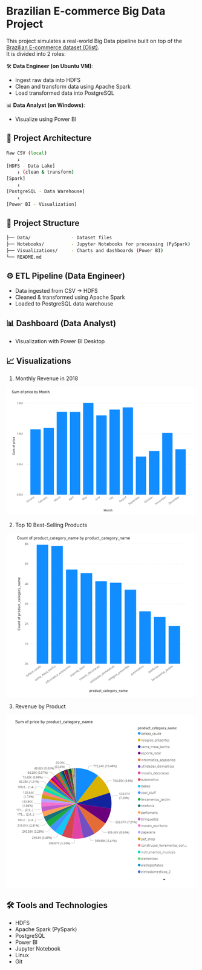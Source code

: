 # Brazilian E-commerce Big Data Project

This project simulates a real-world Big Data pipeline built on top of the [Brazilian E-commerce dataset (Olist)](https://www.kaggle.com/datasets/olistbr/brazilian-ecommerce).  
It is divided into 2 roles:

🛠 **Data Engineer (on Ubuntu VM)**: 
- Ingest raw data into HDFS
- Clean and transform data using Apache Spark
- Load transformed data into PostgreSQL

📊 **Data Analyst (on Windows)**: 
- Visualize using Power BI

## 🧱 Project Architecture

```bash
Raw CSV (local) 
    ↓
[HDFS - Data Lake] 
    ↓ (clean & transform)
[Spark] 
    ↓ 
[PostgreSQL - Data Warehouse] 
    ↓ 
[Power BI - Visualization]
```

## 📂 Project Structure
```bash
├── Data/               - Dataset files
├── Notebooks/          - Jupyter Notebooks for processing (PySpark)
├── Visualizations/     - Charts and dashboards (Power BI)
└── README.md           
```
## ⚙️ ETL Pipeline (Data Engineer)
- Data ingested from CSV → HDFS
- Cleaned & transformed using Apache Spark
- Loaded to PostgreSQL data warehouse
## 📊 Dashboard (Data Analyst)
- Visualization with Power BI Desktop

## 📈 Visualizations
1. Monthly Revenue in 2018

![Monthly Revenue](Visualizations/monthly_revenue_2018.png)

2. Top 10 Best-Selling Products

![Top 10 Products](Visualizations/top_10_best_selling_products.png)

3. Revenue by Product

![Revenue by_Product](Visualizations/product_revenue_share.png)

## 🛠️ Tools and Technologies
- HDFS
- Apache Spark (PySpark)
- PostgreSQL
- Power BI
- Jupyter Notebook
- Linux
- Git
